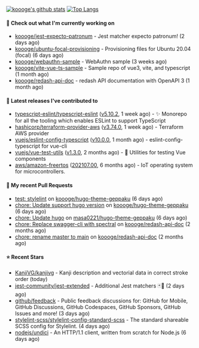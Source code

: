 [![koooge's github stats](https://github-readme-stats.vercel.app/api?username=koooge&count_private=true&show_icons=true)](https://github.com/anuraghazra/github-readme-stats)
[![Top Langs](https://github-readme-stats.vercel.app/api/top-langs/?username=koooge&langs_count=5)](https://github.com/anuraghazra/github-readme-stats)

#### 👷 Check out what I'm currently working on

- [koooge/jest-expecto-patronum](https://github.com/koooge/jest-expecto-patronum) - Jest matcher expecto patronum! (2 days ago)
- [koooge/ubuntu-focal-provisioning](https://github.com/koooge/ubuntu-focal-provisioning) - Provisioning files for Ubuntu 20.04 (focal) (6 days ago)
- [koooge/webauthn-sample](https://github.com/koooge/webauthn-sample) - WebAuthn sample (3 weeks ago)
- [koooge/vite-vue-ts-sample](https://github.com/koooge/vite-vue-ts-sample) - Sample repo of vue3, vite, and typescript (1 month ago)
- [koooge/redash-api-doc](https://github.com/koooge/redash-api-doc) - redash API documentation with OpenAPI 3 (1 month ago)

#### 🔭 Latest releases I've contributed to

- [typescript-eslint/typescript-eslint](https://github.com/typescript-eslint/typescript-eslint) ([v5.10.2](https://github.com/typescript-eslint/typescript-eslint/releases/tag/v5.10.2), 1 week ago) - :sparkles: Monorepo for all the tooling which enables ESLint to support TypeScript
- [hashicorp/terraform-provider-aws](https://github.com/hashicorp/terraform-provider-aws) ([v3.74.0](https://github.com/hashicorp/terraform-provider-aws/releases/tag/v3.74.0), 1 week ago) - Terraform AWS provider
- [vuejs/eslint-config-typescript](https://github.com/vuejs/eslint-config-typescript) ([v10.0.0](https://github.com/vuejs/eslint-config-typescript/releases/tag/v10.0.0), 1 month ago) - eslint-config-typescript for vue-cli
- [vuejs/vue-test-utils](https://github.com/vuejs/vue-test-utils) ([v1.3.0](https://github.com/vuejs/vue-test-utils/releases/tag/v1.3.0), 2 months ago) - 🔬 Utilities for testing Vue components
- [aws/amazon-freertos](https://github.com/aws/amazon-freertos) ([202107.00](https://github.com/aws/amazon-freertos/releases/tag/202107.00), 6 months ago) - IoT operating system for microcontrollers.

#### 🔨 My recent Pull Requests

- [test: stylelint](https://github.com/koooge/hugo-theme-geppaku/pull/5) on [koooge/hugo-theme-geppaku](https://github.com/koooge/hugo-theme-geppaku) (6 days ago)
- [chore: Update support hugo version](https://github.com/koooge/hugo-theme-geppaku/pull/4) on [koooge/hugo-theme-geppaku](https://github.com/koooge/hugo-theme-geppaku) (6 days ago)
- [chore: Update hugo](https://github.com/masa0221/hugo-theme-geppaku/pull/16) on [masa0221/hugo-theme-geppaku](https://github.com/masa0221/hugo-theme-geppaku) (6 days ago)
- [chore: Replace swagger-cli with spectral](https://github.com/koooge/redash-api-doc/pull/11) on [koooge/redash-api-doc](https://github.com/koooge/redash-api-doc) (2 months ago)
- [chore: rename master to main](https://github.com/koooge/redash-api-doc/pull/10) on [koooge/redash-api-doc](https://github.com/koooge/redash-api-doc) (2 months ago)

#### ⭐ Recent Stars

- [KanjiVG/kanjivg](https://github.com/KanjiVG/kanjivg) - Kanji description and vectorial data in correct stroke order (today)
- [jest-community/jest-extended](https://github.com/jest-community/jest-extended) - Additional Jest matchers 🃏💪 (2 days ago)
- [github/feedback](https://github.com/github/feedback) - Public feedback discussions for: GitHub for Mobile, GitHub Discussions, GitHub Codespaces, GitHub Sponsors, GitHub Issues and more! (3 days ago)
- [stylelint-scss/stylelint-config-standard-scss](https://github.com/stylelint-scss/stylelint-config-standard-scss) - The standard shareable SCSS config for Stylelint. (4 days ago)
- [nodejs/undici](https://github.com/nodejs/undici) - An HTTP/1.1 client, written from scratch for Node.js (6 days ago)
